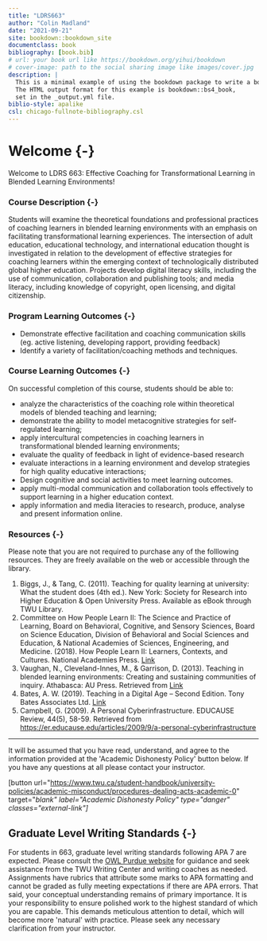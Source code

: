 ```yaml
---
title: "LDRS663"
author: "Colin Madland"
date: "2021-09-21"
site: bookdown::bookdown_site
documentclass: book
bibliography: [book.bib]
# url: your book url like https://bookdown.org/yihui/bookdown
# cover-image: path to the social sharing image like images/cover.jpg
description: |
  This is a minimal example of using the bookdown package to write a book.
  The HTML output format for this example is bookdown::bs4_book,
  set in the _output.yml file.
biblio-style: apalike
csl: chicago-fullnote-bibliography.csl
---
```


# Welcome {-}
Welcome to LDRS 663: Effective Coaching for Transformational Learning in Blended Learning Environments!


### Course Description {-}
Students will examine the theoretical foundations and professional practices of coaching learners in blended learning environments with an emphasis on facilitating transformational learning experiences. The intersection of adult education, educational technology, and international education thought is investigated in relation to the development of effective strategies for coaching learners within the emerging context of technologically distributed global higher education. Projects develop digital literacy skills, including the use of communication, collaboration and publishing tools; and media literacy, including knowledge of copyright, open licensing, and digital citizenship.

### Program Learning Outcomes {-}
- Demonstrate effective facilitation and coaching communication skills (eg. active listening, developing rapport, providing feedback)  
- Identify a variety of facilitation/coaching methods and techniques.


### Course Learning Outcomes {-}
On successful completion of this course, students should be able to:

- analyze the characteristics of the coaching role within theoretical models of blended teaching and learning;
- demonstrate the ability to model metacognitive strategies for self-regulated learning;
- apply intercultural competencies in coaching learners in transformational blended learning environments;
- evaluate the quality of feedback in light of evidence-based research
- evaluate interactions in a learning environment and develop strategies for  high quality educative interactions;
- Design cognitive and social activities to meet learning outcomes.
- apply multi-modal communication and collaboration tools effectively to support learning in a higher education context.
- apply information and media literacies to research, produce, analyse and present information online.


### Resources {-}

Please note that you are not required to purchase any of the folllowing resources. They are freely available on the web or accessible through the library.

1. Biggs, J., & Tang, C. (2011). Teaching for quality learning at university: What the student does (4th ed.). New York: Society for Research into Higher Education & Open University Press. Available as eBook through TWU Library.  
2. Committee on How People Learn II: The Science and Practice of Learning, Board on Behavioral, Cognitive, and Sensory Sciences, Board on Science Education, Division of Behavioral and Social Sciences and Education, & National Academies of Sciences, Engineering, and Medicine. (2018). How People Learn II: Learners, Contexts, and Cultures. National Academies Press. [Link](https://doi.org/10.17226/24783)
3. Vaughan, N., Cleveland-Innes, M., & Garrison, D. (2013). Teaching in blended learning environments: Creating and sustaining communities of inquiry. Athabasca: AU Press. Retrieved from [Link](http://www.aupress.ca/index.php/books/120229)   
4. Bates, A. W. (2019). Teaching in a Digital Age – Second Edition. Tony Bates Associates Ltd. [Link](https://pressbooks.bccampus.ca/teachinginadigitalagev2/)
5. Campbell, G. (2009). A Personal Cyberinfrastructure. EDUCAUSE Review, 44(5), 58-59. Retrieved from https://er.educause.edu/articles/2009/9/a-personal-cyberinfrastructure  


---
It will be assumed that you have read, understand, and agree to the information provided at the 'Academic Dishonesty Policy' button below. If you have any questions at all please contact your instructor.


[button url="https://www.twu.ca/student-handbook/university-policies/academic-misconduct/procedures-dealing-acts-academic-0" target="_blank" label="Academic Dishonesty Policy" type="danger" classes="external-link"]_

## Graduate Level Writing Standards {-}

For students in 663, graduate level writing standards following APA 7 are expected. Please consult the [OWL Purdue website](https://owl.purdue.edu/owl/research_and_citation/apa_style/apa_style_introduction.html) for guidance and seek assistance from the TWU Writing Center and writing coaches as needed. Assignments have rubrics that attribute some marks to APA formatting and cannot be graded as fully meeting expectations if there are APA errors. That said, your conceptual understanding remains of primary importance. It is your responsibility to ensure polished work to the highest standard of which you are capable. This demands meticulous attention to detail, which will become more 'natural' with practice. Please seek any necessary clarification from your instructor.
